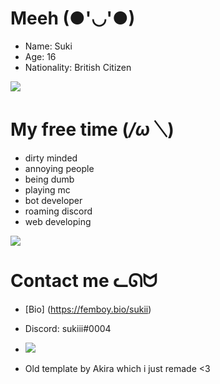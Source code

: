 # Meeh (●'◡'●)
* Name: Suki
* Age: 16
* Nationality: British Citizen

<img src="https://imgur.com/MeIFR63">

# My free time (*/ω＼*)
* dirty minded
* annoying people
* being dumb
* playing mc
* bot developer
* roaming discord
* web developing

<img src="https://pfps.gg/assets/banners/5783-zero-two.png">

# Contact me ᓚᘏᗢ
* [Bio] (https://femboy.bio/sukii)
* Discord: sukiii#0004
* <img src="https://discord.c99.nl/widget/theme-3/765672517297766462.png">



* Old template by Akira which i just remade <3
